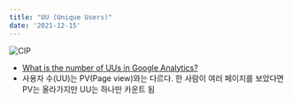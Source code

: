 ```yaml
---
title: "UU (Unique Users)"
date: '2021-12-15'
---
```

![CIP](https://www.identity-theft-awareness.com/images/identification.jpg)

- [What is the number of UUs in Google Analytics?](https://siteanatomy.com/en/metrics/uu.html)
- 사용자 수(UU)는 PV(Page view)와는 다르다. 한 사람이 여러 페이지를 보았다면 PV는 올라가지만 UU는 하나만 카운트 됨
